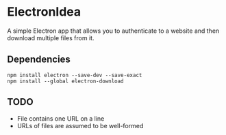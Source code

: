 # ElectronIdea

A simple Electron app that allows you to authenticate to a website and then download multiple files from it.


## Dependencies

```
npm install electron --save-dev --save-exact
npm install --global electron-download
```

## TODO

- File contains one URL on a line
- URLs of files are assumed to be well-formed
